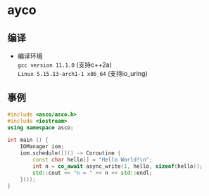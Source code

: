 # ayco

## 编译
* 编译环境  
`gcc version 11.1.0` (支持c++2a)  
`Linux 5.15.13-arch1-1 x86_64` (支持io_uring)

## 事例
```cpp
#include <asco/asco.h>
#include <iostream>
using namespace asco;

int main () {
    IOManager iom;
    iom.schedule([]() -> Coroutine {
        const char hello[] = "Hello World!\n";
        int n = co_await async_write(1, hello, sizeof(hello));
        std::cout << "n = " << n << std::endl;
    }());
}
```
